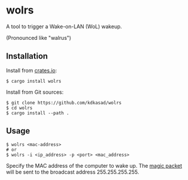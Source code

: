 # wolrs

A tool to trigger a Wake-on-LAN (WoL) wakeup.

(Pronounced like "walrus")

## Installation

Install from [crates.io]:
```
$ cargo install wolrs
```

Install from Git sources:
```
$ git clone https://github.com/kdkasad/wolrs
$ cd wolrs
$ cargo install --path .
```

## Usage

```
$ wolrs <mac-address>
# or
$ wolrs -i <ip_address> -p <port> <mac_address>
```

Specify the MAC address of the computer to wake up.
The [magic packet] will be sent to the broadcast address 255.255.255.255.


[crates.io]: https://crates.io/crates/wolrs
[magic packet]: https://en.wikipedia.org/wiki/Wake-on-LAN#Magic_packet

